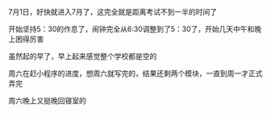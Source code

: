7月1日，好快就进入7月了，这完全就是距离考试不到一半的时间了

开始坚持5：30的作息了，闹钟完全从6:30调整到了5：30了，开始几天中午和晚上困得厉害

虽然起的早了，早上起来感觉整个学校都是空的

周六在赶小程序的进度，想周六就写完的，结果还剩两个模块，一直到周一才正式弄完

周六晚上又挺晚回寝室的

